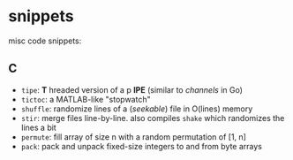 snippets
========

misc code snippets:

C
-

* `tipe`: __T__ hreaded version of a p __IPE__ (similar to *channels* in Go)
* `tictoc`: a MATLAB-like "stopwatch"
* `shuffle`: randomize lines of a (*seekable*) file in O(lines) memory
* `stir`: merge files line-by-line. also compiles `shake` which randomizes the lines a bit
* `permute`: fill array of size n with a random permutation of [1, n]
* `pack`: pack and unpack fixed-size integers to and from byte arrays

